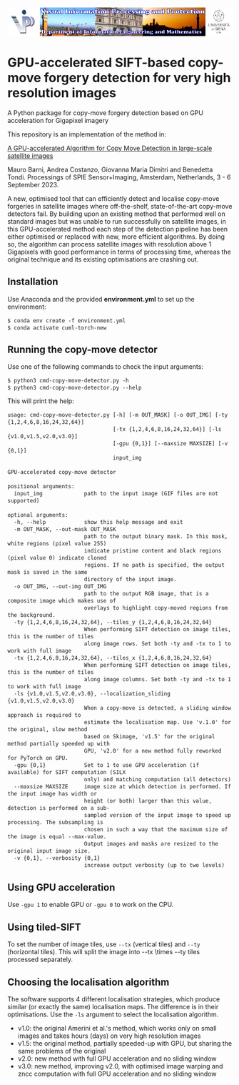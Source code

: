 ![Image](vippdiism.png)

# GPU-accelerated SIFT-based copy-move forgery detection for very high resolution images
A Python package for copy-move forgery detection based on GPU acceleration for Gigapixel imagery

This repository is an implementation of the method in: 

[A GPU-accelerated Algorithm for Copy Move Detection in large-scale satellite images](http://clem.dii.unisi.it/~vipp/website_resources/publications/conferences/2023_SPIE_Paper_CopyMoveGPU.pdf)

Mauro Barni, Andrea Costanzo, Giovanna Maria Dimitri and Benedetta Tondi.
Processings of SPIE Sensor+Imaging, Amsterdam, Netherlands, 3 - 6 September 2023.

A new, optimised tool that can efficiently detect and localise copy-move forgeries in satellite images where off-the-shelf, state-of-the-art copy-move detectors fail. By building upon an existing method that performed well on standard images but was unable to run successfully on satellite images, in this GPU-accelerated method each step of the detection pipeline has been either optimised or replaced with new, more efficient algorithms. By doing so, the algorithm can process satellite images with resolution above 1 Gigapixels with good performance in terms of processing time, whereas the original technique and its existing optimisations are crashing out.

## Installation

Use Anaconda and the provided **environment.yml** to set up the environment:

```
$ conda env create -f environment.yml
$ conda activate cuml-torch-new
```

## Running the copy-move detector

Use one of the following commands to check the input arguments:
```
$ python3 cmd-copy-move-detector.py -h
$ python3 cmd-copy-move-detector.py --help
```
This will print the help:
```
usage: cmd-copy-move-detector.py [-h] [-m OUT_MASK] [-o OUT_IMG] [-ty {1,2,4,6,8,16,24,32,64}]
                                 [-tx {1,2,4,6,8,16,24,32,64}] [-ls {v1.0,v1.5,v2.0,v3.0}]
                                 [-gpu {0,1}] [--maxsize MAXSIZE] [-v {0,1}]
                                 input_img

GPU-accelerated copy-move detector

positional arguments:
  input_img             path to the input image (GIF files are not supported)

optional arguments:
  -h, --help            show this help message and exit
  -m OUT_MASK, --out-mask OUT_MASK
                        path to the output binary mask. In this mask, white regions (pixel value 255)
                        indicate pristine content and black regions (pixel value 0) indicate cloned
                        regions. If no path is specified, the output mask is saved in the same
                        directory of the input image.
  -o OUT_IMG, --out-img OUT_IMG
                        path to the output RGB image, that is a composite image which makes use of
                        overlays to highlight copy-moved regions from the background.
  -ty {1,2,4,6,8,16,24,32,64}, --tiles_y {1,2,4,6,8,16,24,32,64}
                        When performing SIFT detection on image tiles, this is the number of tiles
                        along image rows. Set both -ty and -tx to 1 to work with full image
  -tx {1,2,4,6,8,16,24,32,64}, --tiles_x {1,2,4,6,8,16,24,32,64}
                        When performing SIFT detection on image tiles, this is the number of tiles
                        along image columns. Set both -ty and -tx to 1 to work with full image
  -ls {v1.0,v1.5,v2.0,v3.0}, --localization_sliding {v1.0,v1.5,v2.0,v3.0}
                        When a copy-move is detected, a sliding window approach is required to
                        estimate the localisation map. Use 'v.1.0' for the original, slow method
                        based on Skimage, 'v1.5' for the original method partially speeded up with
                        GPU, 'v2.0' for a new method fully reworked for PyTorch on GPU.
  -gpu {0,1}            Set to 1 to use GPU acceleration (if available) for SIFT computation (SILX
                        only) and matching computation (all detectors)
  --maxsize MAXSIZE     image size at which detection is performed. If the input image has width or
                        height (or both) larger than this value, detection is performed on a sub-
                        sampled version of the input image to speed up processing. The subsampling is
                        chosen in such a way that the maximum size of the image is equal --max-value.
                        Output images and masks are resized to the original input image size.
  -v {0,1}, --verbosity {0,1}
                        increase output verbosity (up to two levels)
```

## Using GPU acceleration

Use ```-gpu 1``` to enable GPU or ```-gpu 0```  to work on the CPU.

## Using tiled-SIFT

To set the number of image tiles, use ```--tx``` (vertical tiles) and ```--ty``` (horizontal tiles). This will split the image
into --tx \times --ty tiles processed separately.

## Choosing the localisation algorithm

The software supports 4 different localisation strategies, which produce similar (or exactly the same) localisation maps. The difference is in their optimisations. Use the ```-ls``` argument to select the localisation algorithm.
- v1.0: the original Amerini et al.'s method, which works only on small images and takes hours (days) on very high resolution images
- v1.5: the original method, partially speeded-up with GPU, but sharing the same problems of the original
- v2.0: new method with full GPU acceleration and no sliding window
- v3.0: new method, improving v2.0, with optimised image warping and zncc computation with full GPU acceleration and no sliding window



